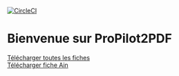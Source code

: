 [![CircleCI](https://circleci.com/gh/139bercy/propilot2pdf.svg?style=svg)](https://circleci.com/gh/139bercy/propilot2pdf)

# Bienvenue sur ProPilot2PDF

<a href="reports/archive.zip">Télécharger toutes les fiches</a></br>
<a href="reports/Suivi_territorial_plan_relance_Ain.pdf">Télécharger fiche Ain</a>

